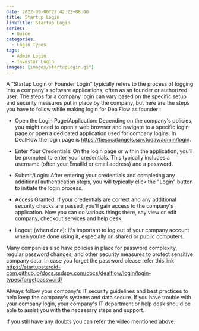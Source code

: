 ```yaml
---
date: 2022-09-06T22:42:23+08:00
title: Startup Login
linkTitle: Startup Login
series: 
  - Guide
categories: 
  - Login Types
tags: 
  - Admin Login
  - Investor Login
images: [images/startupLogin.gif]
---
```

A "Startup Login or Founder Login" typically refers to the process of logging into a company's software applications, often as an founder or authorized user. The steps for a company login can vary based on the specific setup and security measures put in place by the company, but here are the steps you have to follow while making login for DealFlow as founder :

- Open the Login Page/Application: Depending on the company's policies, you might need to open a web browser and navigate to a specific login page or open a dedicated application used for company logins. In DealFlow the login page is https://tiesocalangels.spv.today/admin/login.

- Enter Your Credentials: On the login page or within the application, you'll be prompted to enter your credentials. This typically includes a username (often your EmailId or email address) and a password.

- Submit/Login: After entering your credentials and completing any additional authentication steps, you will typically click the "Login" button to initiate the login process.

- Access Granted: If your credentials are correct and any additional security checks are passed, you'll gain access to the company's application. Now you can do various things there, say view or edit company, checkout services and help desk.

- Logout (when done): It's important to log out of your company account when you're done using it, especially on shared or public computers.

Many companies also have policies in place for password complexity, regular password changes, and other security measures to protect sensitive company data. In case you forget the password please refer this link https://startupsteroid-com.github.io/docs.ssdspv.com/docs/dealflow/login/login-types/forgetpassword/

Always follow your company's IT security guidelines and best practices to help keep the company's systems and data secure. If you have trouble with your company login, your company's IT department or help desk should be able to assist you with the necessary steps and support.

If you still have any doubts you can refer the video mentioned above.

